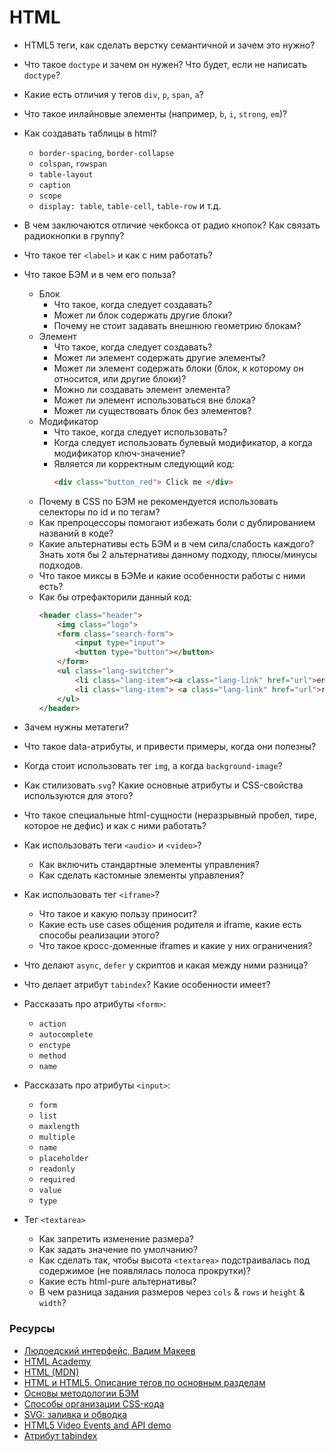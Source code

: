 # HTML

* HTML5 теги, как сделать верстку семантичной и зачем это нужно?
* Что такое `doctype` и зачем он нужен? Что будет, если не написать `doctype`?
* Какие есть отличия у тегов `div`, `p`, `span`, `a`?
* Что такое инлайновые элементы (например, `b`, `i`, `strong`, `em`)?
* Как создавать таблицы в html?
  * `border-spacing`, `border-collapse`
  * `colspan`, `rowspan`
  * `table-layout`
  * `caption`
  * `scope`
  * `display: table`, `table-cell`, `table-row` и т.д.
* В чем заключаются отличие чекбокса от радио кнопок? Как связать радиокнопки в группу?
* Что такое тег `<label>` и как с ним работать?
* Что такое БЭМ и в чем его польза?
  * Блок
    * Что такое, когда следует создавать?
    * Может ли блок содержать другие блоки?
    * Почему не стоит задавать внешнюю геометрию блокам?
  * Элемент
    * Что такое, когда следует создавать?
    * Может ли элемент содержать другие элементы?
    * Может ли элемент содержать блоки (блок, к которому он относится, или другие блоки)?
    * Можно ли создавать элемент элемента?
    * Может ли элемент использоваться вне блока?
    * Может ли существовать блок без элементов?
  * Модификатор
    * Что такое, когда следует использовать?
    * Когда следует использовать булевый модификатор, а когда модификатор ключ-значение?
    * Является ли корректным следующий код:
        ```html
        <div class="button_red"> Click me </div>
        ```
  * Почему в CSS по БЭМ не рекомендуется использовать селекторы по id и по тегам?
  * Как препроцессоры помогают избежать боли с дублированием названий в коде?
  * Какие альтернативы есть БЭМ и в чем сила/слабость каждого? Знать хотя бы 2 альтернативы данному подходу, плюсы/минусы подходов.
  * Что такое миксы в БЭМе и какие особенности работы с ними есть?
  * Как бы отрефакторили данный код:
    ```html
    <header class="header">
        <img class="logo">
        <form class="search-form">
            <input type="input">
            <button type="button"></button>
        </form>
        <ul class="lang-switcher">
            <li class="lang-item"><a class="lang-link" href="url">en</a> </li>
            <li class="lang-item"> <a class="lang-link" href="url">ru</a> </li>
        </ul>
    </header>
    ```
* Зачем нужны метатеги?
* Что такое data-атрибуты, и привести примеры, когда они полезны?
* Когда стоит использовать тег `img`, а когда `background-image`?
* Как стилизовать `svg`? Какие основные атрибуты и CSS-свойства используются для этого?
* Что такое специальные html-сущности (неразрывный пробел, тире, которое не дефис) и как с ними работать?

* Как использовать теги `<audio>` и `<video>`?
  * Как включить стандартные элементы управления?
  * Как сделать кастомные элементы управления?
* Как использовать тег `<iframe>`?
  * Что такое и какую пользу приносит?
  * Какие есть use cases общения родителя и iframe, какие есть способы реализации этого?
  * Что такое кросс-доменные iframes и какие у них ограничения?
* Что делают `async`, `defer` у скриптов и какая между ними разница?
* Что делает атрибут `tabindex`? Какие особенности имеет?
* Рассказать про атрибуты `<form>`:
  * `action`
  * `autocomplete`
  * `enctype`
  * `method`
  * `name`
* Рассказать про атрибуты `<input>`:
  * `form`
  * `list`
  * `maxlength`
  * `multiple`
  * `name`
  * `placeholder`
  * `readonly`
  * `required`
  * `value`
  * `type`
* Тег `<textarea>`
  * Как запретить изменение размера?
  * Как задать значение по умолчанию?
  * Как сделать так, чтобы высота `<textarea>` подстраивалась под содержимое (не появлялась полоса прокрутки)?
  * Какие есть html-pure альтернативы?
  * В чем разница задания размеров через `cols` & `rows` и `height` & `width`?

### Ресурсы

* [Людоедский интерфейс, Вадим Макеев](https://www.youtube.com/watch?v=ssJsjGZE2sc)
* [HTML Academy](https://htmlacademy.ru/)
* [HTML (MDN)](https://developer.mozilla.org/ru/docs/Web/HTML)
* [HTML и HTML5. Описание тегов по основным разделам](https://html5book.ru/html-html5/)
* [Основы методологии БЭМ](https://ru.bem.info/methodology/quick-start/)
* [Способы организации CSS-кода](https://habr.com/ru/post/256109/)
* [SVG: заливка и обводка](http://css.yoksel.ru/svg-fill-and-stroke/)
* [HTML5 Video Events and API demo](https://www.w3.org/2010/05/video/mediaevents.html)
* [Атрибут tabindex](https://learn.javascript.ru/focus-blur#vklyuchaem-fokusirovku-na-lyubom-elemente-tabindex)